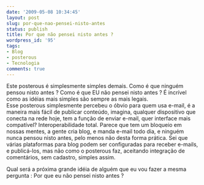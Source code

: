 ```yaml
---
date: '2009-05-08 10:34:45'
layout: post
slug: por-que-nao-pensei-nisto-antes
status: publish
title: Por que não pensei nisto antes ?
wordpress_id: '95'
tags:
- Blog
- posterous
- Tecnologia
comments: true
---
```


Este posterous é simplesmente simples demais. Como é que ninguém pensou nisto antes ? Como é que EU não pensei nisto antes ? É incrível como as idéias mais simples são sempre as mais legais.   
Esse posterous simplesmente percebeu o óbvio para quem usa e-mail, é a maneira mais fácil de publicar conteúdo, imagina, qualquer dispositivo que conecta na rede hoje, tem a função de enviar e-mail, quer interface mais compatível? Interoperabilidade total. Parece que tem um bloqueio em nossas mentes, a gente cria blog, e manda e-mail todo dia, e ninguém nunca pensou nisto antes, pelo menos não desta forma prática. Sei que várias plataformas para blog podem ser configuradas para receber e-mails, e publicá-los, mas não como o posterous faz, aceitando integração de comentários, sem cadastro, simples assim.  
     
Qual será a próxima grande idéia de alguém que eu vou fazer a mesma pergunta : Por que eu não pensei nisto antes ?